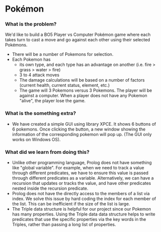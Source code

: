 # Pokémon

### What is the problem?

We'd like to build a BO5 Player vs Computer Pokémon game where each takes turn to cast a move and go against each other using their selected Pokémons.

  - There will be a number of Pokemons for selection.
  - Each Pokemon has
    - its own type, and each type has an advantage on another (i.e. fire > grass > water > fire)
    - 3 to 4 attack moves
    - The damage calculations will be based on a number of factors (current health, current status, element, etc.)
    - The game will 3 Pokemons versus 3 Pokemons. The player will be against a computer. When a player does not have any Pokemon "alive", the player lose the game.
    

### What is the something extra?
  - We have created a simple GUI using library XPCE. It shows 6 buttons of 6 pokemons. Once clicking the button, a new window showing the information of the corresponding pokemon will pop up. (The GUI only works on Windows OS).

### What did we learn from doing this?

  - Unlike other programming language, Prolog does not have something like "global variable". For example, when we need to track a value through different predicates, we have to ensure this value is passed through different predicates as a variable. Alternatively, we can have a recursion that updates or tracks the value, and have other predicates nested inside the recursion predicate.
  - Prolog does not have the directly access to the members of a list via index. We solve this issue by hard coding the index for each member of the list. This can be inefficient if the size of the list is large.
  - The Triple data structure is helpful for our project since our Pokemon has many properties. Using the Triple data data structure helps to write predicates that use the specific properties via the key words in the Triples, rather than passing a long list of properties.
